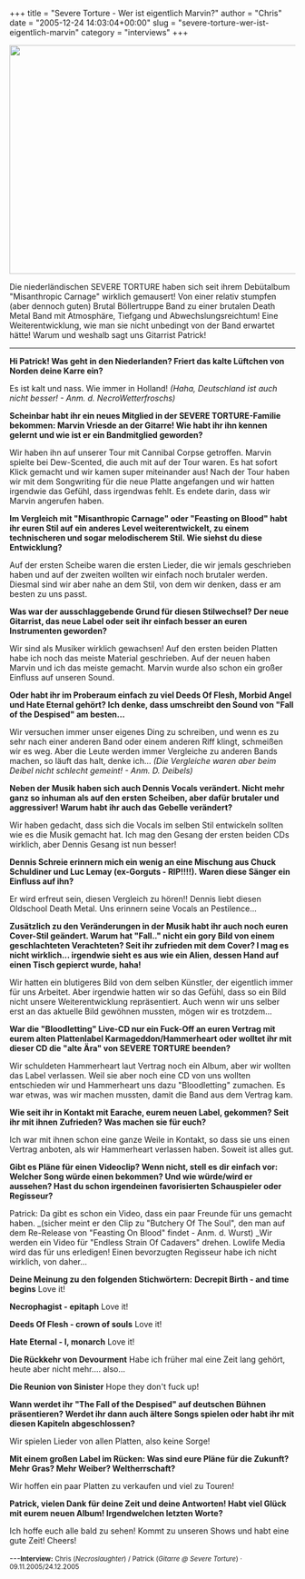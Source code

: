 +++
title = "Severe Torture - Wer ist eigentlich Marvin?"
author = "Chris"
date = "2005-12-24 14:03:04+00:00"
slug = "severe-torture-wer-ist-eigentlich-marvin"
category = "interviews"
+++

<img src="http://necroslaughter.de/wp-content/uploads/2010/10/SevereTorture_Logo.jpg" alt="" title="SevereTorture_Logo" width="550" height="403" class="alignnone size-full wp-image-2789" />

Die niederländischen SEVERE TORTURE haben sich seit ihrem Debütalbum "Misanthropic Carnage" wirklich gemausert! Von einer relativ stumpfen (aber dennoch guten) Brutal Böllertruppe Band zu einer brutalen Death Metal Band mit Atmosphäre, Tiefgang und Abwechslungsreichtum!
Eine Weiterentwicklung, wie man sie nicht unbedingt von der Band erwartet hätte!
Warum und weshalb sagt uns Gitarrist Patrick!

---

**Hi Patrick! Was geht in den Niederlanden? Friert das kalte Lüftchen von Norden deine Karre ein?**

Es ist kalt und nass. Wie immer in Holland! _(Haha, Deutschland ist auch nicht besser! - Anm. d. NecroWetterfroschs)_

**Scheinbar habt ihr ein neues Mitglied in der SEVERE TORTURE-Familie bekommen: Marvin Vriesde an der Gitarre! Wie habt ihr ihn kennen gelernt und wie ist er ein Bandmitglied geworden?**

Wir haben ihn auf unserer Tour mit Cannibal Corpse getroffen. Marvin spielte bei Dew-Scented, die auch mit auf der Tour waren. Es hat sofort Klick gemacht und wir kamen super miteinander aus! Nach der Tour haben wir mit dem Songwriting für die neue Platte angefangen und wir hatten irgendwie das Gefühl, dass irgendwas fehlt. Es endete darin, dass wir Marvin angerufen haben.

**Im Vergleich mit "Misanthropic Carnage" oder "Feasting on Blood" habt ihr euren Stil auf ein anderes Level weiterentwickelt, zu einem technischeren und sogar melodischerem Stil. Wie siehst du diese Entwicklung?**

Auf der ersten Scheibe waren die ersten Lieder, die wir jemals geschrieben haben und auf der zweiten wollten wir einfach noch brutaler werden. Diesmal sind wir aber nahe an dem Stil, von dem wir denken, dass er am besten zu uns passt.

**Was war der ausschlaggebende Grund für diesen Stilwechsel? Der neue Gitarrist, das neue Label oder seit ihr einfach besser an euren Instrumenten geworden?**

Wir sind als Musiker wirklich gewachsen! Auf den ersten beiden Platten habe ich noch das meiste Material geschrieben. Auf der neuen haben Marvin und ich das meiste gemacht. Marvin wurde also schon ein großer Einfluss auf unseren Sound.

**Oder habt ihr im Proberaum einfach zu viel Deeds Of Flesh, Morbid Angel und Hate Eternal gehört? Ich denke, dass umschreibt den Sound von "Fall of the Despised" am besten…**

Wir versuchen immer unser eigenes Ding zu schreiben, und wenn es zu sehr nach einer anderen Band oder einem anderen Riff klingt, schmeißen wir es weg. Aber die Leute werden immer Vergleiche zu anderen Bands machen, so läuft das halt, denke ich... _(Die Vergleiche waren aber beim Deibel nicht schlecht gemeint! - Anm. D. Deibels)_

**Neben der Musik haben sich auch Dennis Vocals verändert. Nicht mehr ganz so inhuman als auf den ersten Scheiben, aber dafür brutaler und aggressiver! Warum habt ihr auch das Gebelle verändert?**

Wir haben gedacht, dass sich die Vocals im selben Stil entwickeln sollten wie es die Musik gemacht hat. Ich mag den Gesang der ersten beiden CDs wirklich, aber Dennis Gesang ist nun besser!

**Dennis Schreie erinnern mich ein wenig an eine Mischung aus Chuck Schuldiner und Luc Lemay (ex-Gorguts - RIP!!!!). Waren diese Sänger ein Einfluss auf ihn?**

Er wird erfreut sein, diesen Vergleich zu hören!! Dennis liebt diesen Oldschool Death Metal. Uns erinnern seine Vocals an Pestilence...

**Zusätzlich zu den Veränderungen in der Musik habt ihr auch noch euren Cover-Stil geändert. Warum hat "Fall.." nicht ein gory Bild von einem geschlachteten Verachteten? Seit ihr zufrieden mit dem Cover? I mag es nicht wirklich... irgendwie sieht es aus wie ein Alien, dessen Hand auf einen Tisch gepierct wurde, haha!**

Wir hatten ein blutigeres Bild von dem selben Künstler, der eigentlich immer für uns Arbeitet. Aber irgendwie hatten wir so das Gefühl, dass so ein Bild nicht unsere Weiterentwicklung repräsentiert. Auch wenn wir uns selber erst an das aktuelle Bild gewöhnen mussten, mögen wir es trotzdem...

**War die "Bloodletting" Live-CD nur ein Fuck-Off an euren Vertrag mit eurem alten Plattenlabel Karmageddon/Hammerheart oder wolltet ihr mit dieser CD die "alte Ära" von SEVERE TORTURE beenden?**

Wir schuldeten Hammerheart laut Vertrag noch ein Album, aber wir wollten das Label verlassen. Weil sie aber noch eine CD von uns wollten entschieden wir und Hammerheart uns dazu "Bloodletting" zumachen. Es war etwas, was wir machen mussten, damit die Band aus dem Vertrag kam.

**Wie seit ihr in Kontakt mit Earache, eurem neuen Label, gekommen? Seit ihr mit ihnen Zufrieden? Was machen sie für euch?**

Ich war mit ihnen schon eine ganze Weile in Kontakt, so dass sie uns einen Vertrag anboten, als wir Hammerheart verlassen haben. Soweit ist alles gut.

**Gibt es Pläne für einen Videoclip? Wenn nicht, stell es dir einfach vor: Welcher Song würde einen bekommen? Und wie würde/wird er aussehen? Hast du schon irgendeinen favorisierten Schauspieler oder Regisseur?**

Patrick: Da gibt es schon ein Video, dass ein paar Freunde für uns gemacht haben. _(sicher meint er den Clip zu "Butchery Of The Soul", den man auf dem Re-Release von "Feasting On Blood" findet - Anm. d. Wurst) _Wir werden ein Video für "Endless Strain Of Cadavers" drehen. Lowlife Media wird das für uns erledigen! Einen bevorzugten Regisseur habe ich nicht wirklich, von daher...

**Deine Meinung zu den folgenden Stichwörtern:**
**Decrepit Birth - and time begins**
Love it!

**Necrophagist - epitaph**
Love it!

**Deeds Of Flesh - crown of souls**
Love it!

**Hate Eternal - I, monarch**
Love it!

**Die Rückkehr von Devourment**
Habe ich früher mal eine Zeit lang gehört, heute aber nicht mehr.... also…

**Die Reunion von Sinister**
Hope they don't fuck up!

**Wann werdet ihr "The Fall of the Despised" auf deutschen Bühnen präsentieren? Werdet ihr dann auch ältere Songs spielen oder habt ihr mit diesen Kapiteln abgeschlossen?**

Wir spielen Lieder von allen Platten, also keine Sorge!

**Mit einem großen Label im Rücken: Was sind eure Pläne für die Zukunft? Mehr Gras? Mehr Weiber? Weltherrschaft?**

Wir hoffen ein paar Platten zu verkaufen und viel zu Touren!

**Patrick, vielen Dank für deine Zeit und deine Antworten! Habt viel Glück mit eurem neuen Album! Irgendwelchen letzten Worte?**

Ich hoffe euch alle bald zu sehen! Kommt zu unseren Shows und habt eine gute Zeit! Cheers!

---<small>**Interview:** Chris (_Necroslaughter_) / Patrick (_Gitarre @ Severe Torture_) &middot; 09.11.2005/24.12.2005
</small>
